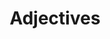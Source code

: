 ---
title: Adjectives
layout: revealjs-vocabulary
script: 
- young
- old
- tall
- short
- happy
- sad
- fat
- thin
- rich
- poor
- strong
- weak
- single
- married
- handsome
- ugly
- pretty
- blond
- brunette
- healthy
- sick
- fine
- not well
---